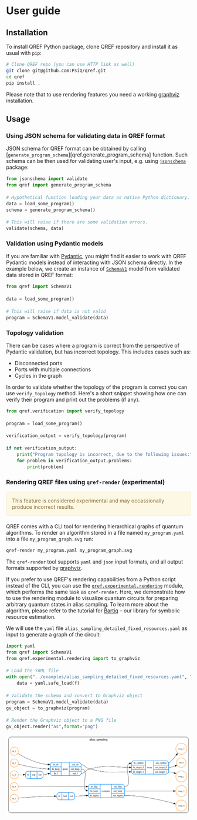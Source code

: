 # User guide

## Installation

To install QREF Python package, clone QREF repository and install it as usual with `pip`:

```bash
# Clone QREF repo (you can use HTTP link as well)
git clone git@github.com:PsiQ/qref.git
cd qref
pip install .
```

Please note that to use rendering features you need a working [graphviz](https://graphviz.org)
installation.

## Usage


### Using JSON schema for validating data in QREF format

JSON schema for QREF format can be obtained by calling
[`generate_program_schema`][qref.generate_program_schema] function.
Such schema can be then used for validating user's input, e.g. using
[`jsonschema`](https://pypi.org/project/jsonschema/) package:

```python
from jsonschema import validate
from qref import generate_program_schema

# Hypothetical function loading your data as native Python dictionary.
data = load_some_program()
schema = generate_program_schema()

# This will raise if there are some validation errors.
validate(schema, data)
```

### Validation using Pydantic models

If you are familiar with [Pydantic](https://docs.pydantic.dev/latest/), you might find
it easier to work with QREF Pydantic models instead of interacting with JSON schema directly.
In the example below, we create an instance of [`SchemaV1`](qref.experimental.SchemaV1) model from
validated data stored in QREF format:

```python
from qref import SchemaV1

data = load_some_program()

# This will raise if data is not valid
program = SchemaV1.model_validate(data)
```

### Topology validation

There can be cases where a program is correct from the perspective of Pydantic validation, but has incorrect topology. This includes cases such as:

- Disconnected ports
- Ports with multiple connections
- Cycles in the graph

In order to validate whether the topology of the program is correct you can use `verify_topology` method. Here's a short snippet showing how one can verify their program and print out the problems (if any).

```python
from qref.verification import verify_topology

program = load_some_program()

verification_output = verify_topology(program)

if not verification_output:
    print("Program topology is incorrect, due to the following issues:")
    for problem in verification_output.problems:
        print(problem)

```

### Rendering QREF files using `qref-render` (experimental)

<div style="padding: 15px; border: 1px solid transparent; border-color: transparent; margin-bottom: 20px; border-radius: 4px; color: #8a6d3b;; background-color: #fcf8e3; border-color: #faebcc;">
 This feature is considered experimental and may occassionally produce
 incorrect results.
</div>

QREF comes with a CLI tool for rendering hierarchical graphs of quantum
algorithms. To render an algorithm stored in a file named `my_program.yaml` into a 
file `my_program_graph.svg` run:

```bash
qref-render my_program.yaml my_program_graph.svg
```

The `qref-render` tool supports `yaml` and `json` input formats, and all
output formats supported by [graphviz](https://graphviz.org/).

If you prefer to use QREF's rendering capabilities from a Python script instead of the CLI, you can use the [`qref.experimental.rendering`](qref.experimental.rendering) module,  which performs the same task as `qref-render`. Here, we demonstrate how to use the rendering module to visualize quantum circuits for preparing arbitrary quantum states in alias sampling. To learn more about the algorithm, please refer to the tutorial for [Bartiq](https://psiq.github.io/bartiq/latest/tutorials/02_alias_sampling_basic/) – our library for symbolic resource estimation.

We will use the `yaml` file `alias_sampling_detailed_fixed_resources.yaml` as input to generate a graph of the circuit:

```python
import yaml
from qref import SchemaV1
from qref.experimental.rendering import to_graphviz

# Load the YAML file
with open("../examples/alias_sampling_detailed_fixed_resources.yaml", "r") as f:
    data = yaml.safe_load(f)

# Validate the schema and convert to Graphviz object
program = SchemaV1.model_validate(data)
gv_object = to_graphviz(program)

# Render the Graphviz object to a PNG file
gv_object.render("as",format="png")
```
![alias_sampling|500](../images/as.png)

